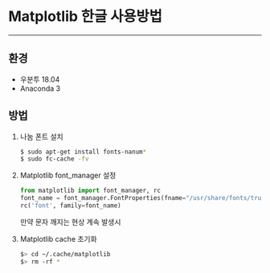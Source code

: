 # Matplotlib 한글 사용방법

---

## 환경

- 우분투 18.04
- Anaconda 3



## 방법

1. 나눔 폰트 설치

   ```bash
   $ sudo apt-get install fonts-nanum*
   $ sudo fc-cache -fv
   ```

   

2. Matplotlib font_manager 설정

   ```python
   from matplotlib import font_manager, rc
   font_name = font_manager.FontProperties(fname="/usr/share/fonts/truetype/nanum/NanumGothic.ttf").get_name()
   rc('font', family=font_name)
   ```

   만약 문자 깨지는 현상 계속 발생시

   

3. Matplotlib cache 초기화

   ```bash
   $> cd ~/.cache/matplotlib
   $> rm -rf *
   ```

   